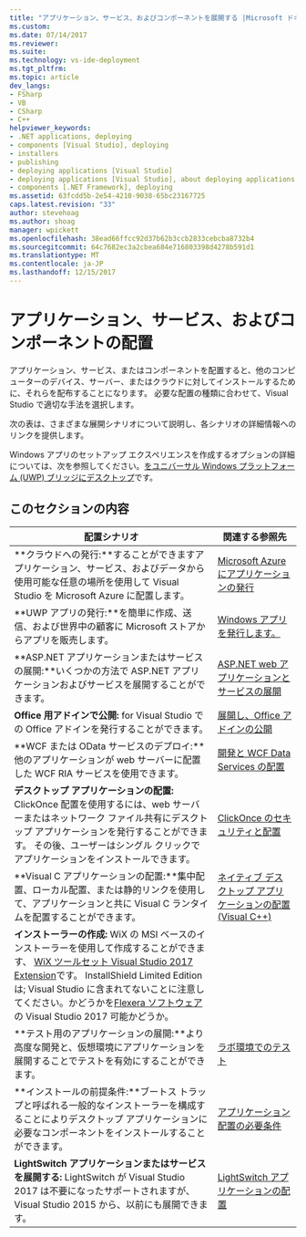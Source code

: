 ```yaml
---
title: "アプリケーション、サービス、およびコンポーネントを展開する |Microsoft ドキュメント"
ms.custom: 
ms.date: 07/14/2017
ms.reviewer: 
ms.suite: 
ms.technology: vs-ide-deployment
ms.tgt_pltfrm: 
ms.topic: article
dev_langs:
- FSharp
- VB
- CSharp
- C++
helpviewer_keywords:
- .NET applications, deploying
- components [Visual Studio], deploying
- installers
- publishing
- deploying applications [Visual Studio]
- deploying applications [Visual Studio], about deploying applications
- components [.NET Framework], deploying
ms.assetid: 63fcdd5b-2e54-4210-9038-65bc23167725
caps.latest.revision: "33"
author: stevehoag
ms.author: shoag
manager: wpickett
ms.openlocfilehash: 38ead66ffcc92d37b62b3ccb2833cebcba8732b4
ms.sourcegitcommit: 64c7682ec3a2cbea684e716803398d4278b591d1
ms.translationtype: MT
ms.contentlocale: ja-JP
ms.lasthandoff: 12/15/2017
---
```

# <a name="deploying-applications-services-and-components"></a>アプリケーション、サービス、およびコンポーネントの配置

アプリケーション、サービス、またはコンポーネントを配置すると、他のコンピューターのデバイス、サーバー、またはクラウドに対してインストールするために、それらを配布することになります。 必要な配置の種類に合わせて、Visual Studio で適切な手法を選択します。  
  
次の表は、さまざまな展開シナリオについて説明し、各シナリオの詳細情報へのリンクを提供します。  

Windows アプリのセットアップ エクスペリエンスを作成するオプションの詳細については、次を参照してください。[をユニバーサル Windows プラットフォーム (UWP) ブリッジにデスクトップ](/windows/uwp/porting/desktop-to-uwp-root#convert)です。

 
## <a name="in-this-section"></a>このセクションの内容  
  
| 配置シナリオ | 関連する参照先 |
| --- | --- |  
| **クラウドへの発行:**することができますアプリケーション、サービス、およびデータから使用可能な任意の場所を使用して Visual Studio を Microsoft Azure に配置します。|[Microsoft Azure にアプリケーションの発行](https://docs.microsoft.com/en-us/azure/#pivot=products) |
| **UWP アプリの発行:**を簡単に作成、送信、および世界中の顧客に Microsoft ストアからアプリを販売します。 |[Windows アプリを発行します。](https://developer.microsoft.com/store/publish-apps) |
| **ASP.NET アプリケーションまたはサービスの展開:**いくつかの方法で ASP.NET アプリケーションおよびサービスを展開することができます。|[ASP.NET web アプリケーションとサービスの展開](http://www.asp.net/aspnet/overview/deployment) |
| **Office 用アドインで公開:** for Visual Studio での Office アドインを発行することができます。 | [展開し、Office アドインの公開](https://dev.office.com/docs/add-ins/publish/publish) |
| **WCF または OData サービスのデプロイ:**他のアプリケーションが web サーバーに配置した WCF RIA サービスを使用できます。 | [開発と WCF Data Services の配置](https://docs.microsoft.com/dotnet/framework/data/wcf/developing-and-deploying-wcf-data-services) |
| **デスクトップ アプリケーションの配置:** ClickOnce 配置を使用するには、web サーバーまたはネットワーク ファイル共有にデスクトップ アプリケーションを発行することができます。 その後、ユーザーはシングル クリックでアプリケーションをインストールできます。 | [ClickOnce のセキュリティと配置](../deployment/clickonce-security-and-deployment.md) |
| **Visual C アプリケーションの配置:**集中配置、ローカル配置、または静的リンクを使用して、アプリケーションと共に Visual C ランタイムを配置することができます。 | [ネイティブ デスクトップ アプリケーションの配置 (Visual C++)](/cpp/ide/deploying-native-desktop-applications-visual-cpp.md) |
| **インストーラーの作成:** WiX の MSI ベースのインストーラーを使用して作成することができます、 [WiX ツールセット Visual Studio 2017 Extension](https://marketplace.visualstudio.com/items?itemName=RobMensching.WixToolsetVisualStudio2017Extension)です。 InstallShield Limited Edition は; Visual Studio に含まれてないことに注意してください。かどうかを[Flexera ソフトウェア](http://learn.flexerasoftware.com/content/IS-EVAL-InstallShield-Limited-Edition-Visual-Studio)の Visual Studio 2017 可能かどうか。 |
| **テスト用のアプリケーションの展開:**より高度な開発と、仮想環境にアプリケーションを展開することでテストを有効にすることができます。|[ラボ環境でのテスト](../test/lab-management/using-a-lab-environment-for-your-application-lifecycle.md) | 
| **インストールの前提条件:**ブートス トラップと呼ばれる一般的なインストーラーを構成することによりデスクトップ アプリケーションに必要なコンポーネントをインストールすることができます。|[アプリケーション配置の必要条件](../deployment/application-deployment-prerequisites.md) |
| **LightSwitch アプリケーションまたはサービスを展開する:** LightSwitch が Visual Studio 2017 は不要になったサポートされますが、Visual Studio 2015 から、以前にも展開できます。 | [LightSwitch アプリケーションの配置](http://msdn.microsoft.com/Library/4818d933-295c-4ecc-9148-7ad9ca28dcdb) |  
